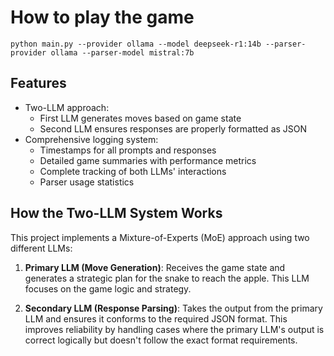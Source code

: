 # How to play the game

```
python main.py --provider ollama --model deepseek-r1:14b --parser-provider ollama --parser-model mistral:7b
```

## Features

- Two-LLM approach:
  - First LLM generates moves based on game state
  - Second LLM ensures responses are properly formatted as JSON
- Comprehensive logging system:
  - Timestamps for all prompts and responses
  - Detailed game summaries with performance metrics
  - Complete tracking of both LLMs' interactions
  - Parser usage statistics

## How the Two-LLM System Works

This project implements a Mixture-of-Experts (MoE) approach using two different LLMs:

1. **Primary LLM (Move Generation)**: Receives the game state and generates a strategic plan for the snake to reach the apple. This LLM focuses on the game logic and strategy.

2. **Secondary LLM (Response Parsing)**: Takes the output from the primary LLM and ensures it conforms to the required JSON format. This improves reliability by handling cases where the primary LLM's output is correct logically but doesn't follow the exact format requirements.
